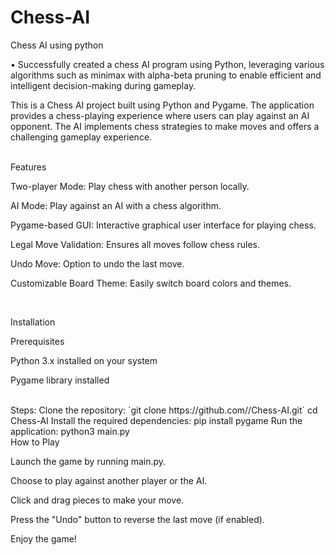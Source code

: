 # Chess-AI
Chess AI using python

• Successfully created a chess AI program using Python, leveraging various algorithms such as minimax with alpha-beta pruning to enable efficient and intelligent decision-making during gameplay.
<br>

This is a Chess AI project built using Python and Pygame. The application provides a chess-playing experience where users can play against an AI opponent. The AI implements chess strategies to make moves and offers a challenging gameplay experience.

<br>
Features

Two-player Mode: Play chess with another person locally.

AI Mode: Play against an AI with a chess algorithm.

Pygame-based GUI: Interactive graphical user interface for playing chess.

Legal Move Validation: Ensures all moves follow chess rules.

Undo Move: Option to undo the last move.

Customizable Board Theme: Easily switch board colors and themes.

<br>

Installation

Prerequisites

Python 3.x installed on your system

Pygame library installed

<br>
Steps:
Clone the repository:
`git clone https://github.com/<your-username>/Chess-AI.git`
cd Chess-AI
Install the required dependencies:
pip install pygame
Run the application:
python3 main.py

<br>
How to Play

Launch the game by running main.py.

Choose to play against another player or the AI.

Click and drag pieces to make your move.

Press the "Undo" button to reverse the last move (if enabled).

Enjoy the game!
